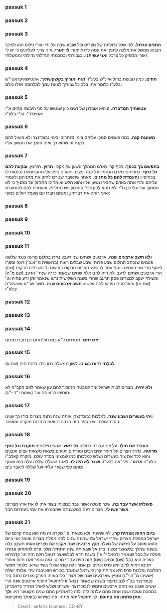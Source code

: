 
### passuk 1

### passuk 2

### passuk 3
<b>התנים הגדול.</b> לפי שכל גדולתה של מצרים וכל שובע שבה על ידי יאורי נילוס הוא לפיכך הנביא ממשל את מלכה לתנין ואת עמה לדגת יאור:
<b>לי יאורי.</b> איני צריך לעליונים כי יש לי יאורי מספיק כל צרכי:
<b>ואני עשיתני.</b> בגבורתי ובחכמתי הגדלתי גדולתי וממשלתי:

### passuk 4
<b>חחים.</b> כמין טבעות ברזל איינ"ש בלע"ז:
<b>דגת יאוריך בקשקשתיך.</b> אינטישאיקראטי"ש בלע"ז כלומר אתן בלב כל גבוריך לצאת עמך למלחמה ויפלו כולם:

### passuk 5
<b>ונטשתיך המדברה.</b> זו היא אובדנן של דגים כיון שנטשו על פני היבשה מתים א"י אטינדר"י טו"י בלע"ז:

### passuk 6
<b>משענת קנה.</b> כמה פעמים סמכו עליהם בימי סנחריב ובימי נבוכדנצר ולא הועיל להם בקנה זה שהוא רך ואינו סומך את הנשען עליו:

### passuk 7
<b>בתפשם בך בכפך.</b> בכף קרי כאדם המהלך ונשען על מקלו:
<b>תרוץ.</b> תירצץ:
<b>ובקעת להם כל כתף.</b> כתפיהם כאדם הנסמך על קנה ונשבר והאדם נופל עליו והקרומיות נכנסות לו בכתיפיו:
<b>והעמדת להם כל מתנים.</b> מאחר שתשבר יצטרכו לחזק את מתניהם ולעמוד עליהם והרי אתה כאדם שחבירו נשען עליו והוא חלש ואומר לו התחזק על מתניך כי לא תסמוך עוד עלי וכן ת"י ולא תהא להון לבי' סומכוון ויש מחליפין והעמדת להם לוהמעדת ואיני רואה את דבריהן, ומנחם חברו עם מעמד רגלים כמוני:

### passuk 8

### passuk 9

### passuk 10

### passuk 11
<b>ולא תשב ארבעים שנה.</b> ארבעים ושתים שני רעבון נגזרו בחלום פרעה כנגד שלשה פעמים שנכתב החלום שבע פרות ושבע שבלים רעות (בראשית מ״א:כ׳) ראה וספרו ליוסף הרי שני פעמים ויוסף אמר לו שבע הפרות הרקות והרעות וז' השבלים הרקות (שם) הרי ארבעים ושתים לרעב ולא היה להם אלא שתים שנאמר כי זה שנתי' הרעב (שם מ"ה) ומשירד יעקב למצרים פסק הרעב שהרי בשנה השלישית זרעו שנאמר ותן זרע ונחיה וגו' (שם מז) והארבעים נפרעו להם עכשיו:
<b>תשב ארבעים שנה.</b> תשב שר"א אשיגיא"ה בלע"ז:

### passuk 12

### passuk 13

### passuk 14
<b>מכורתם.</b> מגורתם ל"א כמו תולדותם וכן חברו מנחם:

### passuk 15
<b>לבלתי רדות בגוים.</b> לשון ממשלה כמו ורדו בדגת הים (שם א):

### passuk 16
<b>ולא יהיה.</b> מצרים לבית ישראל עוד למבטח המזכיר להם עון שאמר להם הקב"ה לא תוסיפו לראותם עוד (שמות י״ד:י״ג):

### passuk 17
<b>ויהי בעשרים ושבע שנה.</b> למלכות נבוכדנצר, אותה שנה נתנה מצרים בידו כך שנינו בסדר עולם ויש בספר הזה הרבה נבואות כתובות מוקדם ומאוחר:

### passuk 18
<b>העביד את חילו.</b> על צור עבודה גדולה:
<b>כל ראש.</b> אנשי חיילותיו:
<b>מוקרח וכל כתף מרוטה.</b> כדרך הצרים על העיר ימים רבים וטורחים ויגיעים בשאת משאות עצים ואבנים והוא לכד את צור בעשרים ושלש למלכותו כמו שמצינו בסדר עולם, מוקרח קאלב"ו בלע"ז:
<b>מרוט'.</b> פלי"אה בלע"ז:
<b>ושכר לא היה לו.</b> לאחר ששללו שללה עלה הים ושטף מהם לפי שנגזר עליה ועל שללה ליאבד בים:

### passuk 19

### passuk 20
<b>פעולתו אשר עבד בה.</b> שכר פעולה אשר עבד במצותי בצור אתן לו את ארץ מצרים:
<b>אשר עשו לי.</b> מצרים רעה במשענתם שהבטיחו את עמי בעזרתם הבל:

### passuk 21
<b>ביום ההוא אצמיח קרן.</b> לא שמעתי ולא מצאתי פי' מקרא זה מה הוא צמח קרנם של ישראל במפלת מצרים שהרי ישראל גלו שמונה שנים לפני מפלת מצרים ואומר אני ביום ההוא מוסב על פרשה של מעלה מקץ ארבעים שנה אקבץ את מצרים ואותו חשבון כלה בשנה שמלך בלשאצר ומצינו בדניאל שבאותה שנה התחילו מלכי פרס להתחזק ונגזרה מפלה על בבל שנאמר (דניאל ז׳:א׳) בשנת חדא לבלשאצר דניאל חלם חזה וגו' קדמיתא כאריה היא בבל (שם) וכתיב (שם) חזה הוית עד די מריטו גפה וגומר וארו חיוה אוחרי תנינא דמיא לדוב היא פרס וכתיב וכן אמרין לה קומי אכולי בשר שגיא, כלומר תפשי המלוכה ומלכות פרס היא צמיחת קרן לישראל שנאמר בכורש הוא יבנה עירי וגלותי ישלח (ישעיהו מ״ה:י״ג) ומניין שארבעים שנה של מצרי' כלו באותו הפרק מצרים נתנה ביד נבוכדנצר בכ"ז לנבוכדנצר בשנה שנאמר' נבוא' זו ליחזקאל הוסיף ארבעים שנה הרי ששים ושבע צא מהם ארבעים וחמש לנבוכדנצר ועשרים ושלש לאויל מרודך כדאמרינן במסכת מגלה ושנה אחת מהם עלתה לזה ולזה כדאמרינן התם שנים מקוטעו' היו:
<b>ולך אתן פתחון פה בתוכם.</b> לך יחזקאל יהא פתחון פה כשיראו נבואתך מתקיימת:

>Credit : sefaris
>License : CC-BY